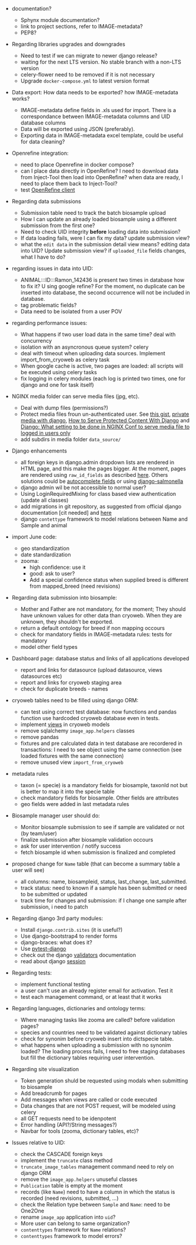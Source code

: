 
* documentation?
  - Sphynx module documentation?
  - link to project sections, refer to IMAGE-metadata?
  - PEP8?

* Regarding libraries upgrades and downgrades
  - Need to test if we can migrate to newer django release?
  - waiting for the next LTS version. No stable branch with a non-LTS version
  - celery-flower need to be removed if it is not necessary
  - Upgrade `docker-compose.yml` to latest version format

* Data export: How data needs to be exported? how IMAGE-metadata works?
  - IMAGE-metadata define fields in .xls used for import. There is a correspondance
    between IMAGE-metadata columns and UID database columns
  - Data will be exported using JSON (preferably).
  - Exporting data in IMAGE-metadata excel template, could be useful for data
    cleaning?

* Openrefine integration:
  - need to place Openrefine in docker compose?
  - can I place data directly in OpenRefine? I need to download data from Inject-Tool
    then load into OpenRefine? when data are ready, I need to place them back to Inject-Tool?
  - test [OpenRefine client](https://github.com/OpenRefine/refine-client-py)

* Regarding data submissions
  - Submission table need to track the batch biosample upload
  - How I can update an already loaded biosample using a different submission from
    the first one?
  - Need to check UID integrity **before** loading data into submission?
  - If data loading fails, were I can fix my data? update submission view?
  - what the `edit data` in the submission detail view means? editing data into UID?
    Update submission view? if `uploaded_file` fields changes, what I have
    to do?

* regarding issues in data into UID:
  - ANIMAL:::ID:::Ramon_142436 is present two times in database how to fix it?
    U sing google refine? For the moment, no duplicate can be inserted into database,
    the second occurrence will not be included in database.
  - tag problematic fields?
  - Data need to be isolated from a user POV

* regarding performance issues:
  - What happens if two user load data in the same time? deal with concurrency
  - isolation with an asyncronous queue system? celery
  - deal with timeout when uploading data sources. Implement import_from_cryoweb
    as celery task
  - When google cache is active, two pages are loaded: all scripts will be executed
    using celery tasks
  - fix logging in celery modules (each log is printed two times, one for django
    and one for task itself)

* NGINX media folder can serve media files (jpg, etc).
  - Deal with dump files (permissions?)
  - Protect media files froun un-authenticated user. See
    [this gist](https://gist.github.com/cobusc/ea1d01611ef05dacb0f33307e292abf4),
    [private media with django](http://racingtadpole.com/blog/private-media-with-django/),
    [How to Serve Protected Content With Django](https://wellfire.co/learn/nginx-django-x-accel-redirects/)
    and [Django: What setting to be done in NGINX Conf to serve media file to logged in users only](https://www.digitalocean.com/community/questions/django-what-setting-to-be-done-in-nginx-conf-to-serve-media-file-to-logged-in-users-only)
  - add subdirs in media folder `data_source/`

* Django enhancements
  - all foreign keys in django.admin dropdown lists are rendered in HTML page, and this make the
    pages bigger. At the moment, pages are rendered using `raw_id_fields` as described
    [here](https://books.agiliq.com/projects/django-admin-cookbook/en/latest/many_fks.html).
    Others solutions could be [autocomplete fields](http://django-extensions.readthedocs.io/en/latest/admin_extensions.html?highlight=ForeignKeyAutocompleteAdmin)
    or using [django-salmonella](https://github.com/lincolnloop/django-dynamic-raw-id)
  - django admin wil be not accessible to normal user?
  - Using LoginRequiredMixing for class based view authentication (update all classes)
  - add migrations in git repository, as suggested from official django documentation
    [cit needed] and [here](https://stackoverflow.com/questions/28035119/should-i-be-adding-the-django-migration-files-in-the-gitignore-file)
  - django `contettype` framework to model relations between Name and Sample and
    animal

* import June code:
  - geo standardization
  - date standardization
  - zooma:
    - high confidence: use it
    - good: ask to user?
    - Add a special confidence status when supplied breed is different from
      mapped_breed (need revisions)

* Regarding data submission into biosample:
  - Mother and Father are not mandatory, for the moment; They should have unknown
    values for other data than cryoweb. When they are unknown, they shouldn't be
    exported.
  - return a default ontology for breed if non mapping occours
  - check for mandatory fields in IMAGE-metadata rules: tests for mandatory
  - model other field types

* Dashboard page: database status and links of all applications developed
  - report and links for datasource (upload datasource, views datasources etc)
  - report and links for cryoweb staging area
  - check for duplicate breeds - names

* cryoweb tables need to be filled using django ORM:
  - can test using correct test database: now functions and pandas function use
    hardcoded cryoweb database even in tests.
  - implement [views](https://blog.rescale.com/using-database-views-in-django-orm/)
    in cryoweb models
  - remove sqlalchemy `image_app.helpers` classes
  - remove pandas
  - fixtures and pre calculated data in test database are recordered in transactions:
    I need to see object using the same connection (see loaded fixtures with
    the same connection)
  - remove unused view `import_from_cryoweb`

* metadata rules
  - taxon (= specie) is a mandatory fields for biosample, taxonId not but is better
    to map it into the specie table
  - check mandatory fields for biosample. Other fields are attributes
  - geo fields were added in last metadata rules

* Biosample manager user should do:
  - Monitor biosample submission to see if sample are validated or not (by team/user)
  - finalize submission after biosample validation occours
  - ask for user intervention / notify success
  - fetch biosample id when submission is finalized and completed

* proposed change for `Name` table (that can become a summary table a user will see)
  - all columns: name, biosampleid, status, last_change, last_submitted.
  - track status: need to known if a sample has been submitted or need to be submitted
    or updated
  - track time for changes and submission: if I change one sample after submission,
    i need to patch

* Regarding django 3rd party modules:
  - Install `django.contrib.sites` (it is useful?)
  - Use django-bootstrap4 to render forms
  - django-braces: what does it?
  - Use [pytest-django](https://pytest-django.readthedocs.io/en/latest/)
  - check out the django [validators](https://docs.djangoproject.com/en/1.11/ref/validators/)
    documentation
  - read about django [session](https://docs.djangoproject.com/en/1.11/topics/http/sessions/)

* Regarding tests:
  - implement functional testing
  - a user can't use an already register email for activation. Test it
  - test each management command, or at least that it works

* Regarding languages, dictionaries and ontology terms:
  - Where managing tasks like zooma are called? before validation pages?
  - species and countries need to be validated against dictionary tables
  - check for synonim before cryoweb insert into dictspecie table.
  - what happens when uploading a submission with no synonim loaded? The loading
    process fails, I need to free staging databases but fill the dictionary tables
    requiring user intervention.

* Regarding site visualization
  - Token generation shuld be requested using modals when submitting to biosample
  - Add breadcrumb for pages
  - Add messages when views are called or code executed
  - Data changes that are not POST request, will be modeled using celery
  - all GET requests need to be idenpotent
  - Error handling (API?/String messages?)
  - Navbar for tools (zooma, dictionary tables, etc)?

* Issues relative to UID:
  - check the CASCADE foreign keys
  - implement the `truncate` class method
  - `truncate_image_tables` management command need to rely on django ORM
  - remove the `image_app.helpers` unuseful classes
  - `Publication` table is empty at the moment
  - records (like `Name`) need to have a column in which the status is recorded
    (need revisions, submitted, ...)
  - check the Relation type between `Sample` and `Name`: need to be One2One
  - rename `image_app` application into `uid`?
  - More user can belong to same organization?
  - `contenttypes` framework for `Name` relations?
  - `contenttypes` framework to model errors?
